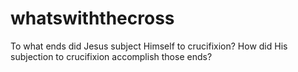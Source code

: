 # whatswiththecross
To what ends did Jesus subject Himself to crucifixion? How did His subjection to crucifixion accomplish those ends?
